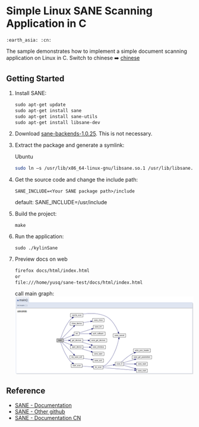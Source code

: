 # Simple Linux SANE Scanning Application in C
    :earth_asia: :cn:

The sample demonstrates how to implement a simple document scanning application on Linux in C.
Switch to chinese :arrow_right: [chinese](README_CN.h)

## Getting Started
1. Install SANE:
    
    ```
    sudo apt-get update
    sudo apt-get install sane
    sudo apt-get install sane-utils
    sudo apt-get install libsane-dev
    ```

2. Download [sane-backends-1.0.25][1].
    This is not necessary.

3. Extract the package and generate a symlink:

    Ubuntu
    
    ```bash
    sudo ln –s /usr/lib/x86_64-linux-gnu/libsane.so.1 /usr/lib/libsane.so
    ```
    
4. Get the source code and change the include path:

    ```
    SANE_INCLUDE=<Your SANE package path>/include
    ```

    default: SANE_INCLUDE=/usr/include

5. Build the project:

    ```
    make
    ```

6. Run the application:
 
    ```
    sudo ./kylinSane
    ```

7. Preview docs on web
 
    ```
    firefox docs/html/index.html
    or
    file:///home/yusq/sane-test/docs/html/index.html
    ```
    call main graph:
    ![main](images/main.png?raw=true)

## Reference
* [SANE - Documentation][2]
* [SANE - Other github][3]
* [SANE - Documentation CN][4]

[1]:https://alioth.debian.org/frs/?group_id=30186
[2]:http://www.sane-project.org/docs.html
[3]:https://github.com/yushulx/linux-document-scanning
[4]:https://blog.csdn.net/weixin_39743893/article/details/83350568
